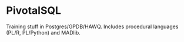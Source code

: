 # PivotalSQL
Training stuff in Postgres/GPDB/HAWQ. Includes procedural languages (PL/R, PL/Python) and MADlib.
